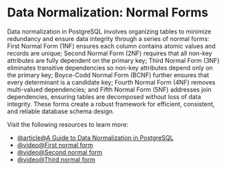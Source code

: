 # Data Normalization: Normal Forms

Data normalization in PostgreSQL involves organizing tables to minimize redundancy and ensure data integrity through a series of normal forms: First Normal Form (1NF) ensures each column contains atomic values and records are unique; Second Normal Form (2NF) requires that all non-key attributes are fully dependent on the primary key; Third Normal Form (3NF) eliminates transitive dependencies so non-key attributes depend only on the primary key; Boyce-Codd Normal Form (BCNF) further ensures that every determinant is a candidate key; Fourth Normal Form (4NF) removes multi-valued dependencies; and Fifth Normal Form (5NF) addresses join dependencies, ensuring tables are decomposed without loss of data integrity. These forms create a robust framework for efficient, consistent, and reliable database schema design.

Visit the following resources to learn more:

- [@article@A Guide to Data Normalization in PostgreSQL ](https://www.cybertec-postgresql.com/en/data-normalization-in-postgresql/)
- [@video@First normal form](https://www.youtube.com/watch?v=PCdZGzaxwXk)
- [@video@Second normal form](https://www.youtube.com/watch?v=_NHkY6Yvh64)
- [@video@Third normal form](https://www.youtube.com/watch?v=IN2m7VtYbEU)